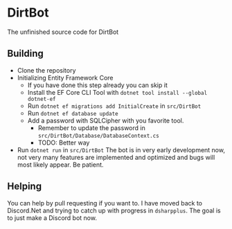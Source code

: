 # DirtBot
 The unfinished source code for DirtBot
 
 ## Building
 - Clone the repository
 - Initializing Entity Framework Core
     - If you have done this step already you can skip it
     - Install the EF Core CLI Tool with `dotnet tool install --global dotnet-ef`
     - Run `dotnet ef migrations add InitialCreate` in `src/DirtBot`
     - Run `dotnet ef database update`
     - Add a password with SQLCipher with you favorite tool.
        - Remember to update the password in `src/DirtBot/Database/DatabaseContext.cs`
        - TODO: Better way
 - Run `dotnet run` in `src/DirtBot`
 The bot is in very early development now, not very many
 features are implemented and optimized and bugs will most likely
 appear. Be patient.

 ## Helping
 You can help by pull requesting if you want to.
 I have moved back to Discord.Net and trying to
 catch up with progress in `dsharpplus`.
 The goal is to just make a Discord bot now.
 
